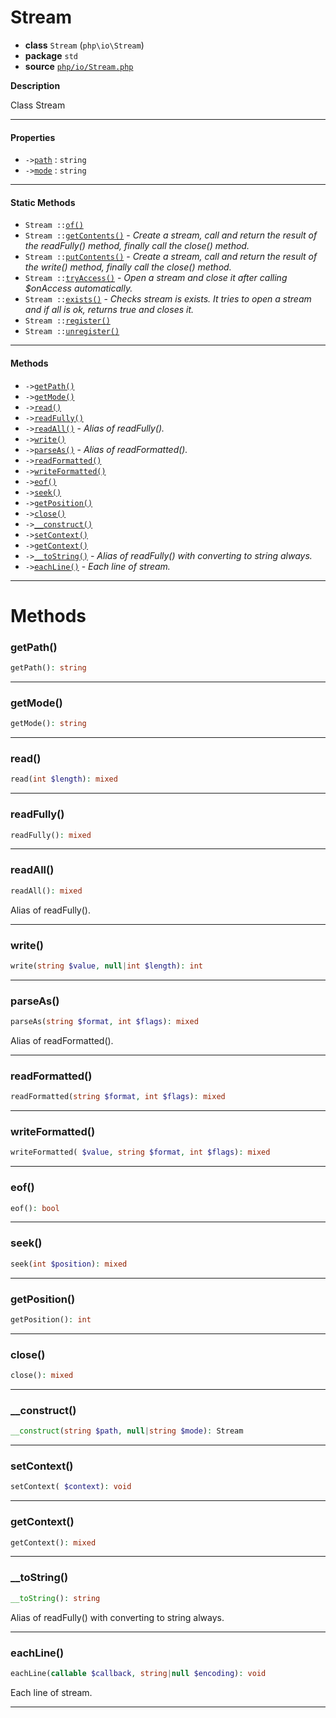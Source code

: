 # Stream

- **class** `Stream` (`php\io\Stream`)
- **package** `std`
- **source** [`php/io/Stream.php`](./src/main/resources/JPHP-INF/sdk/php/io/Stream.php)

**Description**

Class Stream

---

#### Properties

- `->`[`path`](#prop-path) : `string`
- `->`[`mode`](#prop-mode) : `string`

---

#### Static Methods

- `Stream ::`[`of()`](#method-of)
- `Stream ::`[`getContents()`](#method-getcontents) - _Create a stream, call and return the result of the readFully() method, finally call the close() method._
- `Stream ::`[`putContents()`](#method-putcontents) - _Create a stream, call and return the result of the write() method, finally call the close() method._
- `Stream ::`[`tryAccess()`](#method-tryaccess) - _Open a stream and close it after calling $onAccess automatically._
- `Stream ::`[`exists()`](#method-exists) - _Checks stream is exists. It tries to open a stream and if all is ok, returns true and closes it._
- `Stream ::`[`register()`](#method-register)
- `Stream ::`[`unregister()`](#method-unregister)

---

#### Methods

- `->`[`getPath()`](#method-getpath)
- `->`[`getMode()`](#method-getmode)
- `->`[`read()`](#method-read)
- `->`[`readFully()`](#method-readfully)
- `->`[`readAll()`](#method-readall) - _Alias of readFully()._
- `->`[`write()`](#method-write)
- `->`[`parseAs()`](#method-parseas) - _Alias of readFormatted()._
- `->`[`readFormatted()`](#method-readformatted)
- `->`[`writeFormatted()`](#method-writeformatted)
- `->`[`eof()`](#method-eof)
- `->`[`seek()`](#method-seek)
- `->`[`getPosition()`](#method-getposition)
- `->`[`close()`](#method-close)
- `->`[`__construct()`](#method-__construct)
- `->`[`setContext()`](#method-setcontext)
- `->`[`getContext()`](#method-getcontext)
- `->`[`__toString()`](#method-__tostring) - _Alias of readFully() with converting to string always._
- `->`[`eachLine()`](#method-eachline) - _Each line of stream._

---
# Methods

<a name="method-getpath"></a>

### getPath()
```php
getPath(): string
```

---

<a name="method-getmode"></a>

### getMode()
```php
getMode(): string
```

---

<a name="method-read"></a>

### read()
```php
read(int $length): mixed
```

---

<a name="method-readfully"></a>

### readFully()
```php
readFully(): mixed
```

---

<a name="method-readall"></a>

### readAll()
```php
readAll(): mixed
```
Alias of readFully().

---

<a name="method-write"></a>

### write()
```php
write(string $value, null|int $length): int
```

---

<a name="method-parseas"></a>

### parseAs()
```php
parseAs(string $format, int $flags): mixed
```
Alias of readFormatted().

---

<a name="method-readformatted"></a>

### readFormatted()
```php
readFormatted(string $format, int $flags): mixed
```

---

<a name="method-writeformatted"></a>

### writeFormatted()
```php
writeFormatted( $value, string $format, int $flags): mixed
```

---

<a name="method-eof"></a>

### eof()
```php
eof(): bool
```

---

<a name="method-seek"></a>

### seek()
```php
seek(int $position): mixed
```

---

<a name="method-getposition"></a>

### getPosition()
```php
getPosition(): int
```

---

<a name="method-close"></a>

### close()
```php
close(): mixed
```

---

<a name="method-__construct"></a>

### __construct()
```php
__construct(string $path, null|string $mode): Stream
```

---

<a name="method-setcontext"></a>

### setContext()
```php
setContext( $context): void
```

---

<a name="method-getcontext"></a>

### getContext()
```php
getContext(): mixed
```

---

<a name="method-__tostring"></a>

### __toString()
```php
__toString(): string
```
Alias of readFully() with converting to string always.

---

<a name="method-eachline"></a>

### eachLine()
```php
eachLine(callable $callback, string|null $encoding): void
```
Each line of stream.

---
